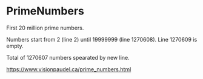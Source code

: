 # PrimeNumbers
First 20 million prime numbers.

Numbers start from 2 (line 2) until 19999999 (line 1270608). Line 1270609 is empty.

Total of 1270607 numbers spearated by new line.

https://www.visionpaudel.ca/prime_numbers.html
